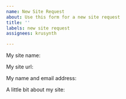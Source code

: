```yaml
---
name: New Site Request
about: Use this form for a new site request
title: ''
labels: new site request
assignees: krusynth

---
```


My site name:

My site url: 

My name and email address: 

A little bit about my site:

